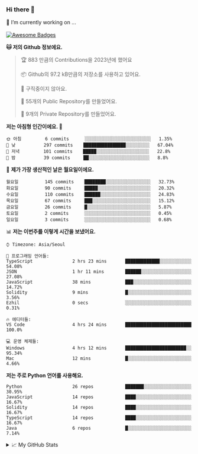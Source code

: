 ### Hi there 👋 
🔭 I’m currently working on ... </br></br>
[![Awesome Badges](https://img.shields.io/badge/Introduce-EN-green.svg)](https://github.com/tlatkdgus1/tlatkdgus1/blob/main/README.md.en)

<!--START_SECTION:waka-->
**🐱 저의 Github 정보에요.** 

> 🏆 883 만큼의 Contributions을 2023년에 했어요
 > 
> 📦 Github의 97.2 kB만큼의 저장소를 사용하고 있어요. 
 > 
> 🚫 구직중이지 않아요.
 > 
> 📜 55개의 Public Repository를 만들었어요. 
 > 
> 🔑 9개의 Private Repository를 만들었어요.  

**저는 아침형 인간이에요. 🐤** 

```text
🌞 아침         6 commits      ░░░░░░░░░░░░░░░░░░░░░░░░░   1.35% 
🌆 낮　         297 commits    ████████████████░░░░░░░░░   67.04% 
🌃 저녁         101 commits    █████░░░░░░░░░░░░░░░░░░░░   22.8% 
🌙 밤　         39 commits     ██░░░░░░░░░░░░░░░░░░░░░░░   8.8%

```
📅 **제가 가장 생산적인 날은 월요일이에요.** 

```text
월요일          145 commits    ████████░░░░░░░░░░░░░░░░░   32.73% 
화요일          90 commits     █████░░░░░░░░░░░░░░░░░░░░   20.32% 
수요일          110 commits    ██████░░░░░░░░░░░░░░░░░░░   24.83% 
목요일          67 commits     ███░░░░░░░░░░░░░░░░░░░░░░   15.12% 
금요일          26 commits     █░░░░░░░░░░░░░░░░░░░░░░░░   5.87% 
토요일          2 commits      ░░░░░░░░░░░░░░░░░░░░░░░░░   0.45% 
일요일          3 commits      ░░░░░░░░░░░░░░░░░░░░░░░░░   0.68%

```


📊 **저는 이번주를 이렇게 시간을 보냈어요.** 

```text
⌚︎ Timezone: Asia/Seoul

💬 프로그래밍 언어들: 
TypeScript               2 hrs 23 mins       █████████████░░░░░░░░░░░░   54.08% 
JSON                     1 hr 11 mins        ██████░░░░░░░░░░░░░░░░░░░   27.08% 
JavaScript               38 mins             ███░░░░░░░░░░░░░░░░░░░░░░   14.72% 
Solidity                 9 mins              █░░░░░░░░░░░░░░░░░░░░░░░░   3.56% 
Ezhil                    0 secs              ░░░░░░░░░░░░░░░░░░░░░░░░░   0.31%

🔥 에디터들: 
VS Code                  4 hrs 24 mins       █████████████████████████   100.0%

💻 운영 체제들: 
Windows                  4 hrs 12 mins       ███████████████████████░░   95.34% 
Mac                      12 mins             █░░░░░░░░░░░░░░░░░░░░░░░░   4.66%

```

**저는 주로 Python 언어를 사용해요.** 

```text
Python                   26 repos            ███████░░░░░░░░░░░░░░░░░░   30.95% 
JavaScript               14 repos            ████░░░░░░░░░░░░░░░░░░░░░   16.67% 
Solidity                 14 repos            ████░░░░░░░░░░░░░░░░░░░░░   16.67% 
TypeScript               14 repos            ████░░░░░░░░░░░░░░░░░░░░░   16.67% 
Java                     6 repos             █░░░░░░░░░░░░░░░░░░░░░░░░   7.14%

```



<!--END_SECTION:waka-->

<details>
<summary>📈 My GitHub Stats</summary>
<p align="center"> <img src="https://github-readme-stats.vercel.app/api?username=tlatkdgus1&show_icons=true" alt="tlatkdgus1" />
</details>
